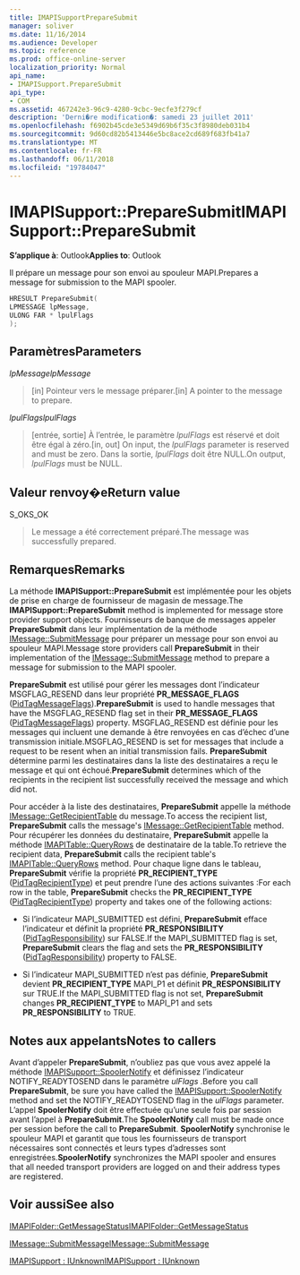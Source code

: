 ```yaml
---
title: IMAPISupportPrepareSubmit
manager: soliver
ms.date: 11/16/2014
ms.audience: Developer
ms.topic: reference
ms.prod: office-online-server
localization_priority: Normal
api_name:
- IMAPISupport.PrepareSubmit
api_type:
- COM
ms.assetid: 467242e3-96c9-4280-9cbc-9ecfe3f279cf
description: 'Derni�re modification�: samedi 23 juillet 2011'
ms.openlocfilehash: f6902b45cde3e5349d69b6f35c3f8980deb031b4
ms.sourcegitcommit: 9d60cd82b5413446e5bc8ace2cd689f683fb41a7
ms.translationtype: MT
ms.contentlocale: fr-FR
ms.lasthandoff: 06/11/2018
ms.locfileid: "19784047"
---
```

# <a name="imapisupportpreparesubmit"></a><span data-ttu-id="66eef-103">IMAPISupport::PrepareSubmit</span><span class="sxs-lookup"><span data-stu-id="66eef-103">IMAPISupport::PrepareSubmit</span></span>

  
  
<span data-ttu-id="66eef-104">**S’applique à**: Outlook</span><span class="sxs-lookup"><span data-stu-id="66eef-104">**Applies to**: Outlook</span></span> 
  
<span data-ttu-id="66eef-105">Il prépare un message pour son envoi au spouleur MAPI.</span><span class="sxs-lookup"><span data-stu-id="66eef-105">Prepares a message for submission to the MAPI spooler.</span></span>
  
```cpp
HRESULT PrepareSubmit(
LPMESSAGE lpMessage,
ULONG FAR * lpulFlags
);
```

## <a name="parameters"></a><span data-ttu-id="66eef-106">Paramètres</span><span class="sxs-lookup"><span data-stu-id="66eef-106">Parameters</span></span>

 <span data-ttu-id="66eef-107">_lpMessage_</span><span class="sxs-lookup"><span data-stu-id="66eef-107">_lpMessage_</span></span>
  
> <span data-ttu-id="66eef-108">[in] Pointeur vers le message préparer.</span><span class="sxs-lookup"><span data-stu-id="66eef-108">[in] A pointer to the message to prepare.</span></span>
    
 <span data-ttu-id="66eef-109">_lpulFlags_</span><span class="sxs-lookup"><span data-stu-id="66eef-109">_lpulFlags_</span></span>
  
> <span data-ttu-id="66eef-110">[entrée, sortie] À l’entrée, le paramètre _lpulFlags_ est réservé et doit être égal à zéro.</span><span class="sxs-lookup"><span data-stu-id="66eef-110">[in, out] On input, the  _lpulFlags_ parameter is reserved and must be zero.</span></span> <span data-ttu-id="66eef-111">Dans la sortie, _lpulFlags_ doit être NULL.</span><span class="sxs-lookup"><span data-stu-id="66eef-111">On output,  _lpulFlags_ must be NULL.</span></span> 
    
## <a name="return-value"></a><span data-ttu-id="66eef-112">Valeur renvoy�e</span><span class="sxs-lookup"><span data-stu-id="66eef-112">Return value</span></span>

<span data-ttu-id="66eef-113">S_OK</span><span class="sxs-lookup"><span data-stu-id="66eef-113">S_OK</span></span> 
  
> <span data-ttu-id="66eef-114">Le message a été correctement préparé.</span><span class="sxs-lookup"><span data-stu-id="66eef-114">The message was successfully prepared.</span></span>
    
## <a name="remarks"></a><span data-ttu-id="66eef-115">Remarques</span><span class="sxs-lookup"><span data-stu-id="66eef-115">Remarks</span></span>

<span data-ttu-id="66eef-116">La méthode **IMAPISupport::PrepareSubmit** est implémentée pour les objets de prise en charge de fournisseur de magasin de message.</span><span class="sxs-lookup"><span data-stu-id="66eef-116">The **IMAPISupport::PrepareSubmit** method is implemented for message store provider support objects.</span></span> <span data-ttu-id="66eef-117">Fournisseurs de banque de messages appeler **PrepareSubmit** dans leur implémentation de la méthode [IMessage::SubmitMessage](imessage-submitmessage.md) pour préparer un message pour son envoi au spouleur MAPI.</span><span class="sxs-lookup"><span data-stu-id="66eef-117">Message store providers call **PrepareSubmit** in their implementation of the [IMessage::SubmitMessage](imessage-submitmessage.md) method to prepare a message for submission to the MAPI spooler.</span></span> 
  
 <span data-ttu-id="66eef-118">**PrepareSubmit** est utilisé pour gérer les messages dont l’indicateur MSGFLAG_RESEND dans leur propriété **PR_MESSAGE_FLAGS** ([PidTagMessageFlags](pidtagmessageflags-canonical-property.md)).</span><span class="sxs-lookup"><span data-stu-id="66eef-118">**PrepareSubmit** is used to handle messages that have the MSGFLAG_RESEND flag set in their **PR_MESSAGE_FLAGS** ([PidTagMessageFlags](pidtagmessageflags-canonical-property.md)) property.</span></span> <span data-ttu-id="66eef-119">MSGFLAG_RESEND est définie pour les messages qui incluent une demande à être renvoyées en cas d’échec d’une transmission initiale.</span><span class="sxs-lookup"><span data-stu-id="66eef-119">MSGFLAG_RESEND is set for messages that include a request to be resent when an initial transmission fails.</span></span> <span data-ttu-id="66eef-120">**PrepareSubmit** détermine parmi les destinataires dans la liste des destinataires a reçu le message et qui ont échoué.</span><span class="sxs-lookup"><span data-stu-id="66eef-120">**PrepareSubmit** determines which of the recipients in the recipient list successfully received the message and which did not.</span></span> 
  
<span data-ttu-id="66eef-121">Pour accéder à la liste des destinataires, **PrepareSubmit** appelle la méthode [IMessage::GetRecipientTable](imessage-getrecipienttable.md) du message.</span><span class="sxs-lookup"><span data-stu-id="66eef-121">To access the recipient list, **PrepareSubmit** calls the message's [IMessage::GetRecipientTable](imessage-getrecipienttable.md) method.</span></span> <span data-ttu-id="66eef-122">Pour récupérer les données du destinataire, **PrepareSubmit** appelle la méthode [IMAPITable::QueryRows](imapitable-queryrows.md) de destinataire de la table.</span><span class="sxs-lookup"><span data-stu-id="66eef-122">To retrieve the recipient data, **PrepareSubmit** calls the recipient table's [IMAPITable::QueryRows](imapitable-queryrows.md) method.</span></span> <span data-ttu-id="66eef-123">Pour chaque ligne dans le tableau, **PrepareSubmit** vérifie la propriété **PR_RECIPIENT_TYPE** ([PidTagRecipientType](pidtagrecipienttype-canonical-property.md)) et peut prendre l’une des actions suivantes :</span><span class="sxs-lookup"><span data-stu-id="66eef-123">For each row in the table, **PrepareSubmit** checks the **PR_RECIPIENT_TYPE** ([PidTagRecipientType](pidtagrecipienttype-canonical-property.md)) property and takes one of the following actions:</span></span>
  
- <span data-ttu-id="66eef-124">Si l’indicateur MAPI_SUBMITTED est défini, **PrepareSubmit** efface l’indicateur et définit la propriété **PR_RESPONSIBILITY** ([PidTagResponsibility](pidtagresponsibility-canonical-property.md)) sur FALSE.</span><span class="sxs-lookup"><span data-stu-id="66eef-124">If the MAPI_SUBMITTED flag is set, **PrepareSubmit** clears the flag and sets the **PR_RESPONSIBILITY** ([PidTagResponsibility](pidtagresponsibility-canonical-property.md)) property to FALSE.</span></span>
    
- <span data-ttu-id="66eef-125">Si l’indicateur MAPI_SUBMITTED n’est pas définie, **PrepareSubmit** devient **PR_RECIPIENT_TYPE** MAPI_P1 et définit **PR_RESPONSIBILITY** sur TRUE.</span><span class="sxs-lookup"><span data-stu-id="66eef-125">If the MAPI_SUBMITTED flag is not set, **PrepareSubmit** changes **PR_RECIPIENT_TYPE** to MAPI_P1 and sets **PR_RESPONSIBILITY** to TRUE.</span></span> 
    
## <a name="notes-to-callers"></a><span data-ttu-id="66eef-126">Notes aux appelants</span><span class="sxs-lookup"><span data-stu-id="66eef-126">Notes to callers</span></span>

<span data-ttu-id="66eef-127">Avant d’appeler **PrepareSubmit**, n’oubliez pas que vous avez appelé la méthode [IMAPISupport::SpoolerNotify](imapisupport-spoolernotify.md) et définissez l’indicateur NOTIFY_READYTOSEND dans le paramètre _ulFlags_ .</span><span class="sxs-lookup"><span data-stu-id="66eef-127">Before you call **PrepareSubmit**, be sure you have called the [IMAPISupport::SpoolerNotify](imapisupport-spoolernotify.md) method and set the NOTIFY_READYTOSEND flag in the  _ulFlags_ parameter.</span></span> <span data-ttu-id="66eef-128">L’appel **SpoolerNotify** doit être effectuée qu’une seule fois par session avant l’appel à **PrepareSubmit**.</span><span class="sxs-lookup"><span data-stu-id="66eef-128">The **SpoolerNotify** call must be made once per session before the call to **PrepareSubmit**.</span></span> <span data-ttu-id="66eef-129">**SpoolerNotify** synchronise le spouleur MAPI et garantit que tous les fournisseurs de transport nécessaires sont connectés et leurs types d’adresses sont enregistrées.</span><span class="sxs-lookup"><span data-stu-id="66eef-129">**SpoolerNotify** synchronizes the MAPI spooler and ensures that all needed transport providers are logged on and their address types are registered.</span></span> 
  
## <a name="see-also"></a><span data-ttu-id="66eef-130">Voir aussi</span><span class="sxs-lookup"><span data-stu-id="66eef-130">See also</span></span>



[<span data-ttu-id="66eef-131">IMAPIFolder::GetMessageStatus</span><span class="sxs-lookup"><span data-stu-id="66eef-131">IMAPIFolder::GetMessageStatus</span></span>](imapifolder-getmessagestatus.md)
  
[<span data-ttu-id="66eef-132">IMessage::SubmitMessage</span><span class="sxs-lookup"><span data-stu-id="66eef-132">IMessage::SubmitMessage</span></span>](imessage-submitmessage.md)
  
[<span data-ttu-id="66eef-133">IMAPISupport : IUnknown</span><span class="sxs-lookup"><span data-stu-id="66eef-133">IMAPISupport : IUnknown</span></span>](imapisupportiunknown.md)

